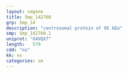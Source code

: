 ```yaml
---
layout: smgene
title: Smp_142760
grp: Smp_14
description: "centrosomal protein of 95 kDa"
smp: Smp_142760.1
uniprot: "G4VQX7"
length:   579
cdd: "ns"
kk: ns
categories: sm
---
```

